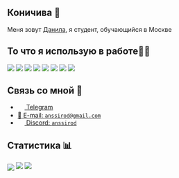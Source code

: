 ## Коничива 👋

Меня зовут [Данила](https://t.me/anssirod), я студент, обучающийся в Москве
## То что я использую в работе👨‍💻

<img src="https://img.shields.io/badge/git%20-%23F05033.svg?&style=for-the-badge&logo=git&logoColor=white"/> <img src="https://img.shields.io/badge/github%20-%23121011.svg?&style=for-the-badge&logo=github&logoColor=white"/> <img src="https://img.shields.io/badge/Flutter%20-%2302569B.svg?&style=for-the-badge&logo=Flutter&logoColor=white" /> <img src="https://img.shields.io/badge/dart-%230175C2.svg?&style=for-the-badge&logo=dart&logoColor=white"/> <img src="https://img.shields.io/badge/kotlin-%230095D5.svg?&style=for-the-badge&logo=kotlin&logoColor=white"/> 	<img src="https://img.shields.io/badge/figma%20-%23F24E1E.svg?&style=for-the-badge&logo=figma&logoColor=white"/> <img src="https://img.shields.io/badge/firebase%20-%23039BE5.svg?&style=for-the-badge&logo=firebase"/> <img src="https://img.shields.io/badge/github%20actions%20-%232671E5.svg?&style=for-the-badge&logo=github%20actions&logoColor=white"/> 

## Связь со мной 💭
- <a href="https://t.me/anssirod"><img src="https://upload.wikimedia.org/wikipedia/commons/thumb/8/82/Telegram_logo.svg/768px-Telegram_logo.svg.png" width=16 height=16 align="center" /> Telegram</a>
- <a href="mailto:anssirod@gmail.com"> 📩  E-mail: `anssirod@gmail.com`</a>
- <a href="https://discordapp.com/users/695730570176757891/"><img src="https://cdn.iconscout.com/icon/free/png-512/discord-3-569463.png" width=16 height=16 align="center" /> Discord: `anssirod`</a>
## Статистика 📊
<img src="https://gpvc.arturio.dev/anssirod" align="center" />
<img src="https://github-readme-stats.vercel.app/api/top-langs/?username=anssirod">
<img src="https://github-readme-stats.vercel.app/api?username=anssirod&show_icons=true&count_private=true&title_color=fff&icon_color=79ff97&text_color=9f9f9f&bg_color=151515">
